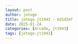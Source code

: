 ```yaml
---
layout: post
author: jotego
title: jotego.jt1943 - 6d1d2ef
date: 2025-01-24
categories: [Arcade, jt1943]
tags: [jotego.jt1943]
---
```


